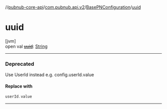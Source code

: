 //[pubnub-core-api](../../../index.md)/[com.pubnub.api.v2](../index.md)/[BasePNConfiguration](index.md)/[uuid](uuid.md)

# uuid

[jvm]\
open val [~~uuid~~](uuid.md): [String](https://kotlinlang.org/api/latest/jvm/stdlib/kotlin/-string/index.html)

---

### Deprecated

Use UserId instead e.g. config.userId.value

#### Replace with

```kotlin
userId.value
```
---
